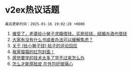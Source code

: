 # v2ex热议话题

`最后更新时间：2025-01-16 19:02:28 +0800`

1. [难受了，老婆给小舅子求婚借钱，买房给钱，结婚办酒也借钱](https://www.v2ex.com/t/1105435)
1. [大家有没有什么书或者办法可以缓解焦虑？](https://www.v2ex.com/t/1105428)
1. [关于 [给小舅子钱] 帖子的评论回应](https://www.v2ex.com/t/1105494)
1. [我家猫猫的红包封面！](https://www.v2ex.com/t/1105467)
1. [感觉要学的技术太多了学不过来怎么办](https://www.v2ex.com/t/1105429)
1. [怎么才能厚脸皮 在外包好玻璃心](https://www.v2ex.com/t/1105453)

